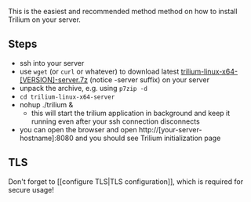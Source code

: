 This is the easiest and recommended method method on how to install Trilium on your server.

## Steps

* ssh into your server
* use ```wget``` (or ```curl``` or whatever) to download latest [
trilium-linux-x64-[VERSION]-server.7z](https://github.com/zadam/trilium/releases/latest) (notice -server suffix) on your server
* unpack the archive, e.g. using ```p7zip -d```
* ```cd trilium-linux-x64-server```
* nohup ./trilium &
  * this will start the trilium application in background and keep it running even after your ssh connection disconnects
* you can open the browser and open http://[your-server-hostname]:8080 and you should see Trilium initialization page

## TLS

Don't forget to [[configure TLS|TLS configuration]], which is required for secure usage!